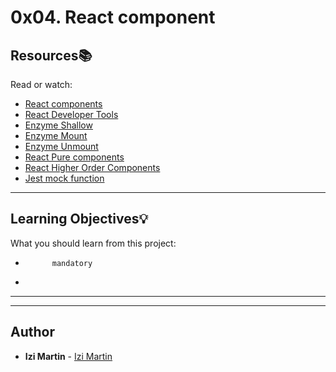 # 0x04. React component

## Resources:books:
Read or watch:
* [React components](https://intranet.hbtn.io/rltoken/f49-M-4Ke0VJzzFdC-WRFw)
* [React Developer Tools](https://intranet.hbtn.io/rltoken/cIGQ8z5XKv23f8EkdSEb_g)
* [Enzyme Shallow](https://intranet.hbtn.io/rltoken/79eg82GvrCdLpGy4uFayCw)
* [Enzyme Mount](https://intranet.hbtn.io/rltoken/980niCC46UkhSB9kMcT2bg)
* [Enzyme Unmount](https://intranet.hbtn.io/rltoken/Q7Kc3SKcMMYkmhlOTAjCOw)
* [React Pure components](https://intranet.hbtn.io/rltoken/TlqDQJ72Ad4VLDXgSm9yaA)
* [React Higher Order Components](https://intranet.hbtn.io/rltoken/R0KlYU2NTAKxNd0tXl7ieA)
* [Jest mock function](https://intranet.hbtn.io/rltoken/IK0dz6rZYu1vfU0ldCJrUg)

---
## Learning Objectives:bulb:
What you should learn from this project:


*           mandatory
*         

---
---

## Author
* **Izi Martin** - [Izi Martin](https://github.com/izimartin)